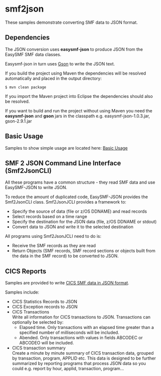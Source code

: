 # smf2json

These samples demonstrate converting SMF data to JSON format.

## Dependencies

The JSON conversion uses **easysmf-json** to produce JSON from the EasySMF SMF data classes.

Easysmf-json in turn uses [Gson](https://github.com/google/gson) to write the JSON text.

If you build the project using Maven the dependencies will be resolved automatically and placed in the output directory:

```$ mvn clean package```

If you import the Maven project into Eclipse the dependencies should also be resolved.

If you want to build and run the project without using Maven you need the **easysmf-json** and **gson** jars in the classpath e.g. easysmf-json-1.0.3.jar, gson-2.9.1.jar

## Basic Usage

Samples to show simple usage are located here: [Basic Usage](./src/com/smfreports/json/)

## SMF 2 JSON Command Line Interface (Smf2JsonCLI)

All these programs have a common structure - they read SMF data and use EasySMF-JSON to write JSON.

To reduce the amount of duplicated code, EasySMF-JSON provides the Smf2JsonCLI class. Smf2JsonJCLI provides a framework to:

- Specify the source of data (file or z/OS DDNAME) and read records
- Select records based on a time range
- Specify the destination for the JSON data (file, z/OS DDNAME or stdout)
- Convert data to JSON and write it to the selected destination

All programs using Smf2JsonJCLI need to do is:

- Receive the SMF records as they are read
- Return Objects (SMF records, SMF record sections or objects built from the data in the SMF record) to be converted to JSON.

## CICS Reports

Samples are provided to write [CICS SMF data in JSON format](./src/com/smfreports/json/cics/).

Samples include:

- CICS Statistics Records to JSON
- CICS Exception records to JSON
- CICS Transactions   
  Write all information for CICS transactions to JSON.
  Transactions can optionally be selected by:
  - Elapsed time. Only transactions with an elapsed time greater than a specified number of milliseconds will be included.
  - Abended. Only transactions with values in fields ABCODEC or ABCODEO will be included.
- CICS transaction summary   
  Create a minute by minute summary of CICS transaction data, grouped by transaction, program, APPLID etc. This data is designed to be further summarized by reporting programs that process JSON data so you could e.g. report by hour, applid, transaction, program...
